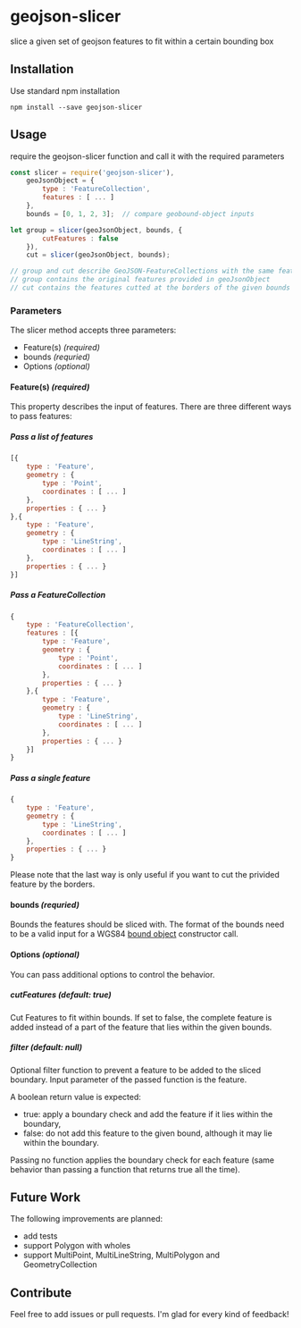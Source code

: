 # geojson-slicer
slice a given set of geojson features to fit within a certain bounding box

## Installation
Use standard npm installation

```shell
npm install --save geojson-slicer
```

## Usage
require the geojson-slicer function and call it with the required parameters

```js
const slicer = require('geojson-slicer'),
    geoJsonObject = {
        type : 'FeatureCollection',
        features : [ ... ]
    },
    bounds = [0, 1, 2, 3];  // compare geobound-object inputs

let group = slicer(geoJsonObject, bounds, {
        cutFeatures : false
    }),
    cut = slicer(geoJsonObject, bounds);

// group and cut describe GeoJSON-FeatureCollections with the same features.
// group contains the original features provided in geoJsonObject
// cut contains the features cutted at the borders of the given bounds

```

### Parameters
The slicer method accepts three parameters:

- Feature(s) *(required)*
- bounds *(requried)*
- Options *(optional)*

#### Feature(s) *(required)*
This property describes the input of features. There are three different ways to pass features:

##### Pass a list of features
```js
[{
    type : 'Feature',
    geometry : {
        type : 'Point',
        coordinates : [ ... ]
    },
    properties : { ... }
},{
    type : 'Feature',
    geometry : {
        type : 'LineString',
        coordinates : [ ... ]
    },
    properties : { ... }
}]
```

##### Pass a FeatureCollection
```js
{
    type : 'FeatureCollection',
    features : [{
        type : 'Feature',
        geometry : {
            type : 'Point',
            coordinates : [ ... ]
        },
        properties : { ... }
    },{
        type : 'Feature',
        geometry : {
            type : 'LineString',
            coordinates : [ ... ]
        },
        properties : { ... }
    }]
}
```

##### Pass a single feature
```js
{
    type : 'Feature',
    geometry : {
        type : 'LineString',
        coordinates : [ ... ]
    },
    properties : { ... }
}
```

Please note that the last way is only useful if you want to cut the privided feature by the borders.

#### bounds *(requried)*
Bounds the features should be sliced with. The format of the bounds need to be a valid input for a WGS84 [bound object](https://www.npmjs.com/package/geobound-object) constructor call.

#### Options *(optional)*
You can pass additional options to control the behavior.

##### cutFeatures (default: true)
Cut Features to fit within bounds. If set to false, the complete feature is added instead of a part of the feature that lies within the given bounds.

##### filter (default: null)
Optional filter function to prevent a feature to be added to the sliced boundary.
Input parameter of the passed function is the feature. 

A boolean return value is expected:

- true: apply a boundary check and add the feature if it lies within the boundary, 
- false: do not add this feature to the given bound, although it may lie within the boundary.

Passing no function applies the boundary check for each feature (same behavior than passing a function that returns true all the time).


## Future Work
The following improvements are planned:
- add tests
- support Polygon with wholes
- support MultiPoint, MultiLineString, MultiPolygon and GeometryCollection

## Contribute
Feel free to add issues or pull requests. I'm glad for every kind of feedback!
